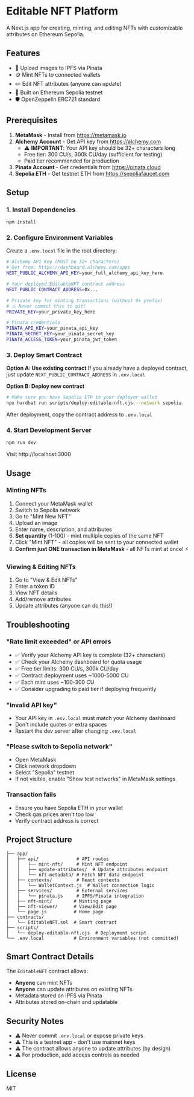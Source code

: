 # Editable NFT Platform

A Next.js app for creating, minting, and editing NFTs with customizable attributes on Ethereum Sepolia.

## Features

- 🎨 Upload images to IPFS via Pinata
- 🪙 Mint NFTs to connected wallets
- ✏️ Edit NFT attributes (anyone can update)
- 🔗 Built on Ethereum Sepolia testnet
- 🛡️ OpenZeppelin ERC721 standard

## Prerequisites

1. **MetaMask** - Install from https://metamask.io
2. **Alchemy Account** - Get API key from https://alchemy.com
   - ⚠️ **IMPORTANT**: Your API key should be 32+ characters long
   - Free tier: 300 CU/s, 300k CU/day (sufficient for testing)
   - Paid tier recommended for production
3. **Pinata Account** - Get credentials from https://pinata.cloud
4. **Sepolia ETH** - Get testnet ETH from https://sepoliafaucet.com

## Setup

### 1. Install Dependencies
```bash
npm install
```

### 2. Configure Environment Variables
Create a `.env.local` file in the root directory:

```bash
# Alchemy API Key (MUST be 32+ characters)
# Get from: https://dashboard.alchemy.com/apps
NEXT_PUBLIC_ALCHEMY_API_KEY=your_full_alchemy_api_key_here

# Your deployed EditableNFT contract address
NEXT_PUBLIC_CONTRACT_ADDRESS=0x...

# Private key for minting transactions (without 0x prefix)
# ⚠️ Never commit this to git!
PRIVATE_KEY=your_private_key_here

# Pinata credentials
PINATA_API_KEY=your_pinata_api_key
PINATA_SECRET_KEY=your_pinata_secret_key
PINATA_ACCESS_TOKEN=your_pinata_jwt_token
```

### 3. Deploy Smart Contract

**Option A: Use existing contract**
If you already have a deployed contract, just update `NEXT_PUBLIC_CONTRACT_ADDRESS` in `.env.local`

**Option B: Deploy new contract**
```bash
# Make sure you have Sepolia ETH in your deployer wallet
npx hardhat run scripts/deploy-editable-nft.cjs --network sepolia
```

After deployment, copy the contract address to `.env.local`

### 4. Start Development Server
```bash
npm run dev
```

Visit http://localhost:3000

## Usage

### Minting NFTs
1. Connect your MetaMask wallet
2. Switch to Sepolia network
3. Go to "Mint New NFT"
4. Upload an image
5. Enter name, description, and attributes
6. **Set quantity** (1-100) - mint multiple copies of the same NFT
7. Click "Mint NFT" - all copies will be sent to your connected wallet
8. **Confirm just ONE transaction in MetaMask** - all NFTs mint at once! ⚡

### Viewing & Editing NFTs
1. Go to "View & Edit NFTs"
2. Enter a token ID
3. View NFT details
4. Add/remove attributes
5. Update attributes (anyone can do this!)

## Troubleshooting

### "Rate limit exceeded" or API errors
- ✅ Verify your Alchemy API key is complete (32+ characters)
- ✅ Check your Alchemy dashboard for quota usage
- ✅ Free tier limits: 300 CU/s, 300k CU/day
- ✅ Contract deployment uses ~1000-5000 CU
- ✅ Each mint uses ~100-300 CU
- ✅ Consider upgrading to paid tier if deploying frequently

### "Invalid API key"
- Your API key in `.env.local` must match your Alchemy dashboard
- Don't include quotes or extra spaces
- Restart the dev server after changing `.env.local`

### "Please switch to Sepolia network"
- Open MetaMask
- Click network dropdown
- Select "Sepolia" testnet
- If not visible, enable "Show test networks" in MetaMask settings

### Transaction fails
- Ensure you have Sepolia ETH in your wallet
- Check gas prices aren't too low
- Verify contract address is correct

## Project Structure

```
├── app/
│   ├── api/              # API routes
│   │   ├── mint-nft/     # Mint NFT endpoint
│   │   ├── update-attributes/  # Update attributes endpoint
│   │   └── nft-metadata/ # Fetch NFT data endpoint
│   ├── contexts/         # React contexts
│   │   └── WalletContext.js  # Wallet connection logic
│   ├── services/         # External services
│   │   └── pinata.js     # IPFS/Pinata integration
│   ├── nft-mint/        # Minting page
│   ├── nft-viewer/      # View/Edit page
│   └── page.js          # Home page
├── contracts/
│   └── EditableNFT.sol  # Smart contract
├── scripts/
│   └── deploy-editable-nft.cjs  # Deployment script
└── .env.local           # Environment variables (not committed)
```

## Smart Contract Details

The `EditableNFT` contract allows:
- **Anyone** can mint NFTs
- **Anyone** can update attributes on existing NFTs
- Metadata stored on IPFS via Pinata
- Attributes stored on-chain and updatable

## Security Notes

- ⚠️ Never commit `.env.local` or expose private keys
- ⚠️ This is a testnet app - don't use mainnet keys
- ⚠️ The contract allows anyone to update attributes (by design)
- ⚠️ For production, add access controls as needed

## License

MIT
